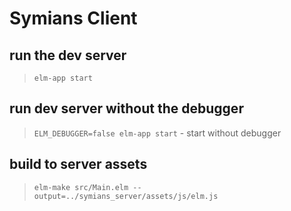 # Symians Client

## run the dev server
> `elm-app start`

## run dev server without the debugger
> `ELM_DEBUGGER=false elm-app start` - start without debugger

## build to server assets
> `elm-make src/Main.elm --output=../symians_server/assets/js/elm.js`
